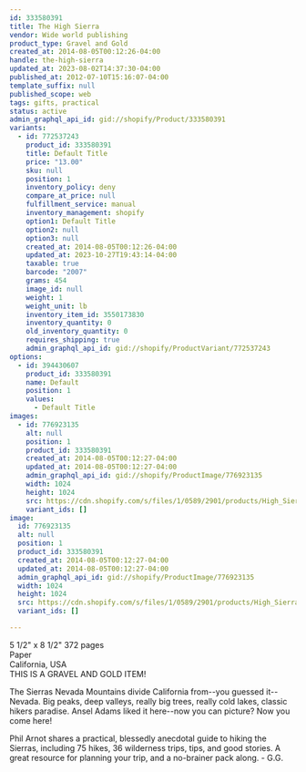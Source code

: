 ```yaml
---
id: 333580391
title: The High Sierra
vendor: Wide world publishing
product_type: Gravel and Gold
created_at: 2014-08-05T00:12:26-04:00
handle: the-high-sierra
updated_at: 2023-08-02T14:37:30-04:00
published_at: 2012-07-10T15:16:07-04:00
template_suffix: null
published_scope: web
tags: gifts, practical
status: active
admin_graphql_api_id: gid://shopify/Product/333580391
variants:
  - id: 772537243
    product_id: 333580391
    title: Default Title
    price: "13.00"
    sku: null
    position: 1
    inventory_policy: deny
    compare_at_price: null
    fulfillment_service: manual
    inventory_management: shopify
    option1: Default Title
    option2: null
    option3: null
    created_at: 2014-08-05T00:12:26-04:00
    updated_at: 2023-10-27T19:43:14-04:00
    taxable: true
    barcode: "2007"
    grams: 454
    image_id: null
    weight: 1
    weight_unit: lb
    inventory_item_id: 3550173830
    inventory_quantity: 0
    old_inventory_quantity: 0
    requires_shipping: true
    admin_graphql_api_id: gid://shopify/ProductVariant/772537243
options:
  - id: 394430607
    product_id: 333580391
    name: Default
    position: 1
    values:
      - Default Title
images:
  - id: 776923135
    alt: null
    position: 1
    product_id: 333580391
    created_at: 2014-08-05T00:12:27-04:00
    updated_at: 2014-08-05T00:12:27-04:00
    admin_graphql_api_id: gid://shopify/ProductImage/776923135
    width: 1024
    height: 1024
    src: https://cdn.shopify.com/s/files/1/0589/2901/products/High_Sierra.jpeg?v=1407211947
    variant_ids: []
image:
  id: 776923135
  alt: null
  position: 1
  product_id: 333580391
  created_at: 2014-08-05T00:12:27-04:00
  updated_at: 2014-08-05T00:12:27-04:00
  admin_graphql_api_id: gid://shopify/ProductImage/776923135
  width: 1024
  height: 1024
  src: https://cdn.shopify.com/s/files/1/0589/2901/products/High_Sierra.jpeg?v=1407211947
  variant_ids: []

---
```


5 1/2" x 8 1/2" 372 pages  
Paper  
California, USA  
THIS IS A GRAVEL AND GOLD ITEM!

The Sierras Nevada Mountains divide California from--you guessed it--Nevada. Big peaks, deep valleys, really big trees, really cold lakes, classic hikers paradise. Ansel Adams liked it here--now you can picture? Now you come here!

Phil Arnot shares a practical, blessedly anecdotal guide to hiking the Sierras, including 75 hikes, 36 wilderness trips, tips, and good stories. A great resource for planning your trip, and a no-brainer pack along. - G.G.